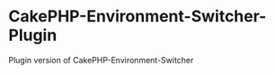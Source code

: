 CakePHP-Environment-Switcher-Plugin
===================================

Plugin version of CakePHP-Environment-Switcher
